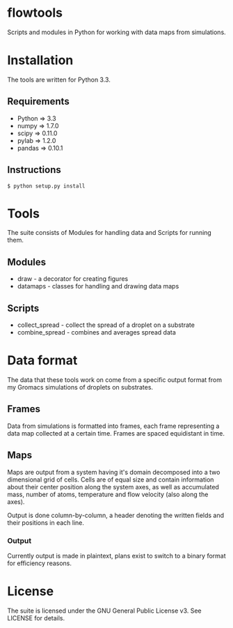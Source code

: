 flowtools
=========
Scripts and modules in Python for working with data maps from simulations.

# Installation
The tools are written for Python 3.3.

## Requirements
* Python => 3.3
* numpy => 1.7.0
* scipy => 0.11.0
* pylab => 1.2.0
* pandas => 0.10.1

## Instructions
    $ python setup.py install

# Tools
The suite consists of Modules for handling data and Scripts for running them.

## Modules
* draw - a decorator for creating figures
* datamaps - classes for handling and drawing data maps

## Scripts
* collect_spread - collect the spread of a droplet on a substrate
* combine_spread - combines and averages spread data

# Data format
The data that these tools work on come from a specific output format from my
Gromacs simulations of droplets on substrates.

## Frames
Data from simulations is formatted into frames, each frame representing a
data map collected at a certain time. Frames are spaced equidistant in time.

## Maps
Maps are output from a system having it's domain decomposed into a two
dimensional grid of cells. Cells are of equal size and contain information
about their center position along the system axes, as well as accumulated mass,
number of atoms, temperature and flow velocity (also along the axes).

Output is done column-by-column, a header denoting the written fields and their
positions in each line.

### Output
Currently output is made in plaintext, plans exist to switch to a binary format
for efficiency reasons.

# License
The suite is licensed under the GNU General Public License v3. See LICENSE
for details.
